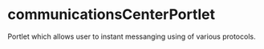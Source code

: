 communicationsCenterPortlet
===========================
Portlet which allows user to instant messanging using of various protocols. 
